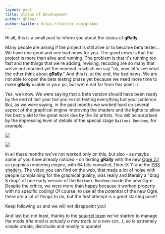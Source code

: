 ```yaml
---
layout: post
title: Status of Development
author: ghiboz
author-twitter: https://twitter.com/ghiboz
---
```


Hi all,
this is a small post to inform you about the status of **gRally**.

Many people are asking if the project is still alive or to become beta tester... We have one good and one bad news for you. The good news is that the project is more than alive and running. The problem is that it's running too fast and the things that we're adding, revising, recoding are so many that we've not reached yet the moment in which we say "ok, now let's see what the other think about **gRally**." And this is, at the end, the bad news. We are not able to open the beta testing phase yet because we need more time to make **gRally** usable in your pc, but we're not far from this point :)

Yes, we know. We were saying that a beta version should have been ready by the end of last year but you're not testing everything but your patience. But, as we were saying, in the past months we worked hard on several aspect of the graphical engine improving the shaders and the lights to allow the best yield to the great work due by the 3d artists. You will be surprised by the impressing level of details of the special stage `Baitoni Bondone`, for example.

![](http://dev.grally.net/img/rock.jpg)

![](http://dev.grally.net/img/collage.jpg)

In all these months we've not worked only on this, but also - as maybe some of you have already noticed - on testing **gRally** with the new [Ogre 2.1](http://www.ogre3d.org) as graphics rendering engine, with  64 bits compiled, DirectX 11 and the [PBS shaders](https://www.allegorithmic.com/pbr-guide). The video you can find on the web, that made a lot of noise with people complaining for the graphical quality, was really and literally a "drag & drop" of one early version of the `Baitoni Bondone` inside the new Ogre. Despite the critics, we were more than happy because it worked properly with no specific coding! Of course, to use all the potential of the new Ogre, there are a lot of things to do, but the first attempt is a great starting point!

Keep following us and we will not disappoint you!

And last but not least, thanks to the [squirrel team](https://github.com/Squirrel/Squirrel.Windows) we've started to manage the mods *(the mod is actually a new track or a new car...)*, so is extremely simple create, distribuite and mostly to update!
